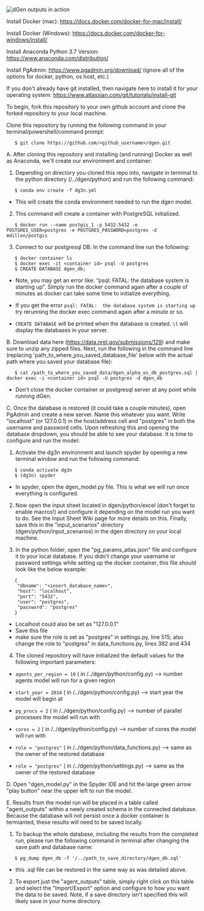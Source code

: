 ![dGen outputs in action](https://www.nrel.gov/analysis/dgen/assets/images/hero-hp-dgen.jpg)


Install Docker (mac): https://docs.docker.com/docker-for-mac/install/

Install Docker (Windows): https://docs.docker.com/docker-for-windows/install/

Install Anaconda Python 3.7 Version: https://www.anaconda.com/distribution/

Install PgAdmin: https://www.pgadmin.org/download/ (ignore all of the options for docker, python, os host, etc.)


If you don't already have git installed, then navigate here to install it for your operating system: https://www.atlassian.com/git/tutorials/install-git

To begin, fork this repository to your own github account and clone the forked repository to your local machine.

Clone this repository by running the following command in your terminal/powershell/command prompt:

```
   $ git clone https://github.com/<github_username>/dgen.git
```

A. After cloning this repository and installing (and running) Docker as well as Anaconda, we'll create our environment and container:

1. Depending on directory you cloned this repo into, navigate in terminal to the python directory (/../dgen/python) and run the following command:

```
   $ conda env create -f dg3n.yml
```

- This will create the conda environment needed to run the dgen model.

2. This command will create a container with PostgreSQL initialized.
```
   $ docker run --name postgis_1 -p 5432:5432 -e POSTGRES_USER=postgres -e POSTGRES_PASSWORD=postgres -d mdillon/postgis
```

3. Connect to our postgresql DB. In the command line run the following:

```
   $ docker container ls
   $ docker exec -it <container id> psql -U postgres
   $ CREATE DATABASE dgen_db;
```
- Note, you may get an error like: “psql: FATAL:  the database system is starting up". Simply run the docker command again after a couple of minutes as docker can take some time to initialize everything.

- If you get the error ``` psql: FATAL:  the database system is starting up ``` try rerunning the docker exec command again after a minute or so.
- ```CREATE DATABASE``` will be printed when the database is created. ```\l``` will display the databases in your server.

B. Download data here (https://data.nrel.gov/submissions/129) and make sure to unzip any zipped files. Next, run the following in the command line (replacing 'path_to_where_you_saved_database_file' below with the actual path where you saved your database file): 

```
   $ cat /path_to_where_you_saved_data/dgen_alpha_os_db_postgres.sql | docker exec -i <container id> psql -U postgres -d dgen_db
```

- Don't close the docker container or postgresql server at any point while running dGen.

C. Once the database is restored (it could take a couple minutes), open PgAdmin and create a new server. Name this whatever you want. Write "localhost" (or 127.0.0.1) in the host/address cell and "postgres" in both the username and password cells. Upon refreshing this and opening the database dropdown, you should be able to see your database. It is time to configure and run the model:

1. Activate the dg3n environment and launch spyder by opening a new terminal window and run the following command:

```
   $ conda activate dg3n
   $ (dg3n) spyder
```

- In spyder, open the dgen_model.py file. This is what we will run once everything is configured.

2. Now open the input sheet located in dgen/python/excel (don't forget to enable macros!) and configure it depending on the model run you want to do. See the Input Sheet Wiki page for more details on this. Finally, save this in the "input_scenarios" directory (dgen/python/input_scenarios) in the dgen directory on your local machine.


3. In the python folder, open the "pg_params_atlas.json" file and configure it to your local database. If you didn't change your username or password settings while setting up the docker container, this file should look like the below example:

```
   {	
	"dbname": "<insert_database_name>",
 	"host": "localhost",
	"port": "5432",
	"user": "postgres",
	"password": "postgres"
   }
```

- Localhost could also be set as "127.0.0.1"
- Save this file
- make sure the role is set as "postgres" in settings.py, line 515; also change the role to "postgres" in data_functions.py, lines 382 and 434

4. The cloned repository will have initialized the default values for the following important parameters:

* ``` agents_per_region = 10 ``` ( in /../dgen/python/config.py)        --> number agents model will run for a given region
* ``` start_year = 2014 ``` ( in /../dgen/python/config.py)            --> start year the model will begin at
* ``` pg_procs = 2 ``` ( in /../dgen/python/config.py)                 --> number of parallel processes the model will run with
* ``` cores = 2 ``` ( in /../dgen/python/config.py)                    --> number of cores the model will run with

* ``` role = "postgres" ``` ( in /../dgen/python/data_functions.py)    --> same as the owner of the restored database
* ``` role = "postgres" ``` ( in /../dgen/python/settings.py)          --> same as the owner of the restored database

D. Open "dgen_model.py" in the Spyder IDE and hit the large green arrow "play button" near the upper left to run the model.

E. Results from the model run will be placed in a table called "agent_outputs" within a newly created schema in the connected database. Because the database will not persist once a docker container is termianted, these results will need to be saved locally. 

1. To backup the whole database, including the results from the completed run, please run the following command in terminal after changing the save path and database name:

```
   $ pg_dump dgen_db -f '/../path_to_save_directory/dgen_db.sql'
```

- this .sql file can be restored in the same way as was detailed above. 

2. To export just the "agent_outputs" table, simply right click on this table and select the "Import/Export" option and configure to how you want the data to be saved. Note, if a save directory isn't specified this will likely save in your home directory.
